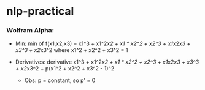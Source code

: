 # nlp-practical

### Wolfram Alpha:

* Min: min of f(x1,x2,x3) = x1^3 + x1^2*x2 + x1 * x2^2 + x2^3 + x1*x2*x3 + x3^3 + x2*x3^2 where x1^2 + x2^2 + x3^2 = 1

* Derivatives: derivative x1^3 + x1^2*x2 + x1 * x2^2 + x2^3 + x1*x2*x3 + x3^3 + x2*x3^2 + p(x1^2 + x2^2 + x3^2 - 1)^2
    * Obs: p = constant, so p' = 0